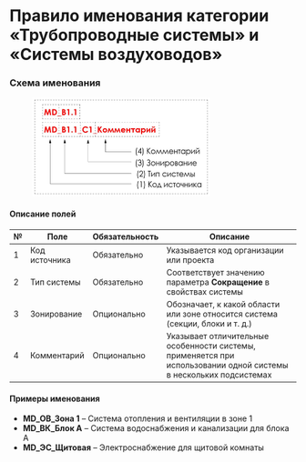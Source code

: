 # Правило именования категории «Трубопроводные системы» и «Системы воздуховодов»

### Схема именования

<div align="left"><figure><img src="../../.gitbook/assets/image (6).png" alt="" width="312"><figcaption></figcaption></figure></div>

#### Описание полей

| № | Поле          | Обязательность | Описание                                                                                                          |
| - | ------------- | -------------- | ----------------------------------------------------------------------------------------------------------------- |
| 1 | Код источника | Обязательно    | Указывается код организации или проекта                                                                           |
| 2 | Тип системы   | Обязательно    | Соответствует значению параметра **Сокращение** в свойствах системы                                               |
| 3 | Зонирование   | Опционально    | Обозначает, к какой области или зоне относится система (секции, блоки и т. д.)                                    |
| 4 | Комментарий   | Опционально    | Указывает отличительные особенности системы, применяется при использовании одной системы в нескольких подсистемах |

#### Примеры именования

* **MD\_ОВ\_Зона 1** – Система отопления и вентиляции в зоне 1
* **MD\_ВК\_Блок А** – Система водоснабжения и канализации для блока А
* **MD\_ЭС\_Щитовая** – Электроснабжение для щитовой комнаты
